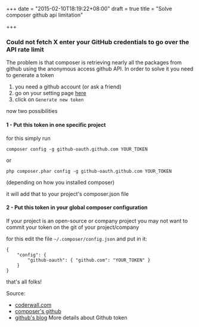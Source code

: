 +++
date = "2015-02-10T18:19:22+08:00"
draft = true
title = "Solve composer github api limitation"

+++

### Could not fetch X enter your GitHub credentials to go over the API rate limit

The problem is that composer is retrieving nearly all the packages from github
using the anonymous access github API. In order to solve it you need to generate
a token 

  1. you need a github account (or ask a friend)
  2. go on your setting page [here](https://github.com/settings/applications)
  3. click on `Generate new token`


now two possibilities 

#### 1 - Put this token in one specific project


for this simply run 

```
composer config -g github-oauth.github.com YOUR_TOKEN
```

or 

```
php composer.phar config -g github-oauth.github.com YOUR_TOKEN
```

(depending on how you installed composer)

it will add that to your project's composer.json file


####  2 -  Put this token in your global composer configuration

If your project is an open-source or company project you may not want
to commit your token on the git of your project/company

for this edit the file `~/.composer/config.json` and put in it:


```
{
    "config": {
        "github-oauth": { "github.com": "YOUR_TOKEN" }
    }
}
```

that's all folks!

Source:
  * [coderwall.com](https://coderwall.com/p/kz4egw/composer-install-github-rate-limiting-work-around)
  * [composer's github](https://github.com/composer/composer/issues/3542) 
  * [github's blog](https://github.com/blog/1509-personal-api-tokens) More details about Github token
